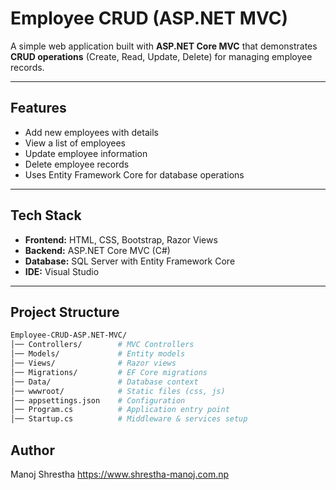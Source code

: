 # Employee CRUD (ASP.NET MVC) 
A simple web application built with **ASP.NET Core MVC** that demonstrates **CRUD operations** (Create, Read, Update, Delete) for managing employee records.  

---

##  Features
- Add new employees with details  
- View a list of employees  
- Update employee information  
- Delete employee records  
- Uses Entity Framework Core for database operations  

---

##  Tech Stack
- **Frontend:** HTML, CSS, Bootstrap, Razor Views  
- **Backend:** ASP.NET Core MVC (C#)  
- **Database:** SQL Server with Entity Framework Core  
- **IDE:** Visual Studio  

---

##  Project Structure
```bash
Employee-CRUD-ASP.NET-MVC/
│── Controllers/        # MVC Controllers
│── Models/             # Entity models
│── Views/              # Razor views
│── Migrations/         # EF Core migrations
│── Data/               # Database context
│── wwwroot/            # Static files (css, js)
│── appsettings.json    # Configuration 
│── Program.cs          # Application entry point
│── Startup.cs          # Middleware & services setup
```
## Author

Manoj Shrestha
https://www.shrestha-manoj.com.np



